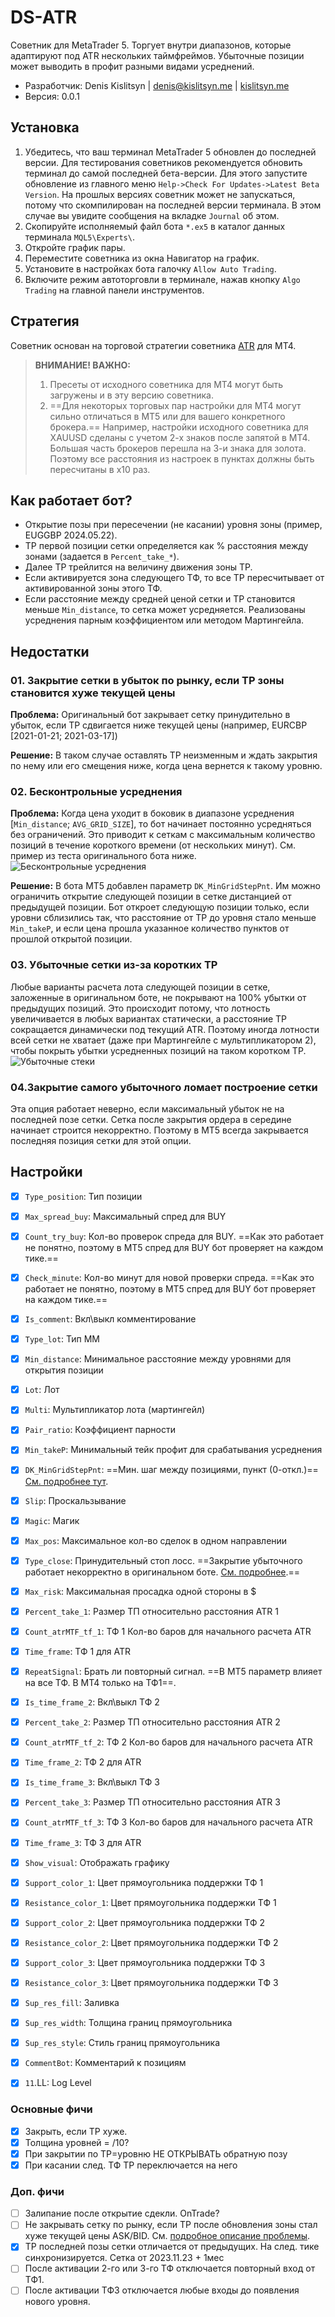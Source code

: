 # DS-ATR
Советник для MetaTrader 5. Торгует внутри диапазонов, которые адаптируют под ATR нескольких таймфреймов. Убыточные позиции может выводить в профит разными видами усреднений.

* Разработчик: Denis Kislitsyn | denis@kislitsyn.me | [kislitsyn.me](https://kislitsyn.me)
* Версия: 0.0.1

## Установка
1. Убедитесь, что ваш терминал MetaTrader 5 обновлен до последней версии. Для тестирования советников рекомендуется обновить терминал до самой последней бета-версии. Для этого запустите обновление из главного меню `Help->Check For Updates->Latest Beta Version`. На прошлых версиях советник может не запускаться, потому что скомпилирован на последней версии терминала. В этом случае вы увидите сообщения на вкладке `Journal` об этом.
2. Скопируйте исполняемый файл бота `*.ex5` в каталог данных терминала `MQL5\Experts\`.
3. Откройте график пары.
4. Переместите советника из окна Навигатор на график.
5. Установите в настройках бота галочку `Allow Auto Trading`.
6. Включите режим автоторговли в терминале, нажав кнопку `Algo Trading` на главной панели инструментов.

## Стратегия
Советник основан на торговой стратегии советника [ATR](https://drive.google.com/file/d/1oFk805BNTu3dasW9RlipICPE6tiRAuJ9/view?t=7) для MT4.

> **ВНИМАНИЕ! ВАЖНО:** 
> 1. Пресеты от исходного советника для MT4 могут быть загружены и в эту версию советника.
> 2. ==Для некоторых торговых пар настройки для MT4 могут сильно отличаться в MT5 или для вашего конкретного брокера.== Например, настройки исходного советника для XAUUSD сделаны с учетом 2-х знаков после запятой в MT4. Большая часть брокеров перешла на 3-и знака для золота. Поэтому все расстояния из настроек в пунктах должны быть пересчитаны в x10 раз.

## Как работает бот?

- Открытие позы при пересечении (не касании) уровня зоны (пример, EUGGBP 2024.05.22).
- TP первой позиции сетки определяется как % расстояния между зонами (задается в `Percent_take_*`).
- Далее TP трейлится на величину движения зоны TP.
- Если активируется зона следующего ТФ, то все TP пересчитывает от активированной зоны этого ТФ.
- Если расстояние между средней ценой сетки и TP становится меньше `Min_distance`, то сетка может усредняется. Реализованы усреднения парным коэффициентом или методом Мартингейла.

## Недостатки

### 01. Закрытие сетки в убыток по рынку, если TP зоны становится хуже текущей цены

**Проблема:** Оригинальный бот закрывает сетку принудительно в убыток, если TP сдвигается ниже текущей цены (например, EURCBP [2021-01-21; 2021-03-17])

**Решение:** В таком случае оставлять TP неизменным и ждать закрытия по нему или его смещения ниже, когда цена вернется к такому уровню.


### 02. Бесконтрольные усреднения

**Проблема:** Когда цена уходит в боковик в диапазоне усреднения [`Min_distance`; `AVG_GRID_SIZE`], то бот начинает постоянно усредняться без ограничений. Это приводит к сеткам с максимальным количество позиций в течение короткого времени (от нескольких минут). См. пример из теста оригинального бота ниже.
![Бесконтрольные усреднения](img/UM001.%20Uncontrolling%20averaging.png)

**Решение:** В бота MT5 добавлен параметр `DK_MinGridStepPnt`. Им можно ограничить открытие следующей позиции в сетке дистанцией от предыдущей позиции. Бот откроет следующую позиции только, если уровни сблизились так, что расстояние от TP до уровня стало меньше `Min_takeP`, и если цена прошла указанное количество пунктов от прошлой открытой позиции.    

### 03. Убыточные сетки из-за коротких TP

Любые варианты расчета лота следующей позиции в сетке, заложенные в оригинальном боте, не покрывают на 100% убытки от предыдущих позиций. Это происходит потому, что лотность увеличивается в любых вариантах статически, а расстояние TP сокращается динамически под текущий ATR. Поэтому иногда лотности всей сетки не хватает (даже при Мартингейле с мультипликатором 2), чтобы покрыть убытки усредненных позиций на таком коротком TP.
![Убыточные стеки](img/UM002.%20Nonprofitable%20grids.png)

### 04.Закрытие самого убыточного ломает построение сетки

Эта опция работает неверно, если максимальный убыток не на последней позе сетки. Сетка после закрытия ордера в середине начинает строится некорректно. Поэтому в MT5 всегда закрывается последняя позиция сетки для этой опции.

## Настройки

- [x] `Type_position`: Тип позиции

- [x] `Max_spread_buy`: Максимальный спред для BUY
- [x] `Count_try_buy`: Кол-во проверок спреда для BUY. ==Как это работает не понятно, поэтому в MT5 спред для BUY бот проверяет на каждом тике.==
- [x] `Check_minute`: Кол-во минут для новой проверки спреда. ==Как это работает не понятно, поэтому в MT5 спред для BUY бот проверяет на каждом тике.==

- [x] `Is_comment`: Вкл\выкл комментирование
- [x] `Type_lot`: Тип ММ
- [x] `Min_distance`: Минимальное расстояние между уровнями для открытия позиции
- [x] `Lot`: Лот
- [x] `Multi`: Мультипликатор лота (мартингейл)
- [x] `Pair_ratio`: Коэффициент парности
- [x] `Min_takeP`: Минимальный тейк профит для срабатывания усреднения
- [x] `DK_MinGridStepPnt`: ==Мин. шаг между позициями, пункт (0-откл.)== [См. подробнее тут](#бесконтрольные-усреднения).
- [x] `Slip`: Проскальзывание
- [x] `Magic`: Магик
- [x] `Max_pos`: Максимальное кол-во сделок в одном направлении

- [x] `Type_close`: Принудительный стоп лосс. ==Закрытие убыточного работает некорректно в оригинальном боте. [См. подробнее](#04закрытие-самого-убыточного-ломает-построение-сетки).==
- [x] `Max_risk`: Максимальная просадка одной стороны в $

- [x] `Percent_take_1`: Размер ТП относительно расстояния ATR 1
- [x] `Count_atrMTF_tf_1`: ТФ 1 Кол-во баров для начального расчета ATR
- [x] `Time_frame`: ТФ 1 для ATR 
- [x] `RepeatSignal`: Брать ли повторный сигнал. ==В MT5 параметр влияет на все ТФ. В MT4 только на ТФ1==.
- [x] `Is_time_frame_2`: Вкл\выкл ТФ 2
- [x] `Percent_take_2`: Размер ТП относительно расстояния ATR 2
- [x] `Count_atrMTF_tf_2`: ТФ 2 Кол-во баров для начального расчета ATR
- [x] `Time_frame_2`: ТФ 2 для ATR 
- [x] `Is_time_frame_3`: Вкл\выкл ТФ 3
- [x] `Percent_take_3`: Размер ТП относительно расстояния ATR 3
- [x] `Count_atrMTF_tf_3`: ТФ 3 Кол-во баров для начального расчета ATR
- [x] `Time_frame_3`: ТФ 3 для ATR 
- [x] `Show_visual`: Отображать графику
- [x] `Support_color_1`: Цвет прямоугольника поддержки ТФ 1
- [x] `Resistance_color_1`: Цвет прямоугольника поддержки ТФ 1
- [x] `Support_color_2`: Цвет прямоугольника поддержки ТФ 2
- [x] `Resistance_color_2`: Цвет прямоугольника поддержки ТФ 2
- [x] `Support_color_3`: Цвет прямоугольника поддержки ТФ 3
- [x] `Resistance_color_3`: Цвет прямоугольника поддержки ТФ 3
- [x] `Sup_res_fill`: Заливка
- [x] `Sup_res_width`: Толщина границ прямоугольника
- [x] `Sup_res_style`: Стиль границ прямоугольника
- [x] `CommentBot`: Комментарий к позициям
- [x] `11`.LL: Log Level

### Основные фичи
- [x] Закрыть, если TP хуже.
- [x] Толщина уровней = /10?
- [x] При закрытии по TP=уровню НЕ ОТКРЫВАТЬ обратную позу
- [x] При касании след. ТФ TP переключается на него

### Доп. фичи
- [ ] Залипание после открытие сдекли. OnTrade?
- [ ] Не закрывать сетку по рынку, если TP после обновления зоны стал хуже текущей цены ASK/BID. См. [подробное описание проблемы](#01-закрытие-сетки-по-рынку-если-tp-становится-хуже-текущей-цены).
- [x] TP последней позы сетки отличается от предыдущих. На след. тике синхронизируется. Сетка от 2023.11.23 + 1мес
- [ ] После активации 2-го или 3-го ТФ отключается повторный вход от ТФ1.
- [ ] После активации ТФ3 отключается любые входы до появления нового уровня.
